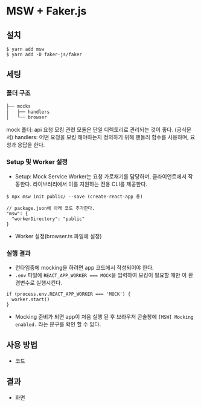 # MSW + Faker.js

## 설치

```
$ yarn add msw
$ yarn add -D faker-js/faker
```

## 세팅

### 폴더 구조

```bash
├── mocks
│   ├── handlers
│   └── browser
```

mock 폴더: api 요청 모킹 관련 모듈은 단일 디렉토리로 관리되는 것이 좋다. (공식문서)
handlers: 어떤 요청을 모킹 해야하는지 정의하기 위해 핸들러 함수를 사용하며, 요청과 응답을 한다.

### Setup 및 Worker 설정

- Setup: Mock Service Worker는 요청 가로채기를 담당하며, 클라이언트에서 작동한다. 라이브러리에서 이를 지원하는 전용 CLI를 제공한다.

```
$ npx msw init public/ --save (create-react-app 용)

// package.json에 아래 코드 추가한다.
"msw": {
  "workerDirectory": "public"
}
```

- Worker 설정(browser.ts 파일에 설정)

### 실행 결과

- 런타임중에 mocking을 하려면 app 코드에서 작성되어야 한다.
- `.env` 파일에 `REACT_APP_WORKER === MOCK`을 입력하여 모킹이 필요할 때만 이 환경변수로 실행시킨다.

```
if (process.env.REACT_APP_WORKER === 'MOCK') {
  worker.start()
}
```

- Mocking 준비가 되면 app이 처음 실행 된 후 브라우저 콘솔창에 `[MSW] Mocking enabled.` 라는 문구를 확인 할 수 있다.

## 사용 방법

- 코드

## 결과

- 화면
